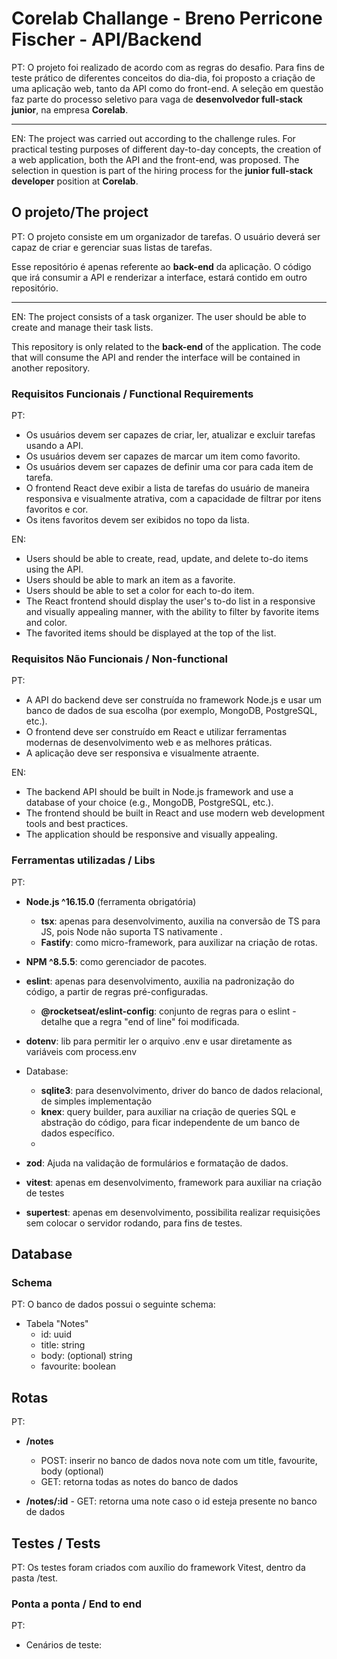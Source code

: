 # Corelab Challange - Breno Perricone Fischer - API/Backend

PT: O projeto foi realizado de acordo com as regras do desafio. Para fins de teste prático de diferentes conceitos do dia-dia, foi proposto a criação de uma aplicação web, tanto da API como do front-end. A seleção em questão faz parte do processo seletivo para vaga de <b>desenvolvedor full-stack junior</b>, na empresa <b>Corelab</b>.

----

EN: The project was carried out according to the challenge rules. For practical testing purposes of different day-to-day concepts, the creation of a web application, both the API and the front-end, was proposed. The selection in question is part of the hiring process for the <b>junior full-stack developer</b> position at <b>Corelab</b>.

## O projeto/The project

PT: O projeto consiste em um organizador de tarefas. O usuário deverá ser capaz de criar e gerenciar suas listas de tarefas. 

Esse repositório é apenas referente ao <b>back-end</b> da aplicação. O código que irá consumir a API e renderizar a interface, estará contido em outro repositório.

----

EN: The project consists of a task organizer. The user should be able to create and manage their task lists.

This repository is only related to the <b>back-end</b> of the application. The code that will consume the API and render the interface will be contained in another repository.

### Requisitos Funcionais / Functional Requirements

PT:
- Os usuários devem ser capazes de criar, ler, atualizar e excluir tarefas usando a API.
- Os usuários devem ser capazes de marcar um item como favorito.
- Os usuários devem ser capazes de definir uma cor para cada item de tarefa.
- O frontend React deve exibir a lista de tarefas do usuário de maneira responsiva e visualmente atrativa, com a capacidade de filtrar por itens favoritos e cor.
- Os itens favoritos devem ser exibidos no topo da lista.

EN:
- Users should be able to create, read, update, and delete to-do items using the API.
- Users should be able to mark an item as a favorite.
- Users should be able to set a color for each to-do item.
- The React frontend should display the user's to-do list in a responsive and visually appealing manner, with the ability to filter by favorite items and color.
- The favorited items should be displayed at the top of the list.

### Requisitos Não Funcionais / Non-functional 

PT: 
- A API do backend deve ser construída no framework Node.js e usar um banco de dados de sua escolha (por exemplo, MongoDB, PostgreSQL, etc.).
- O frontend deve ser construído em React e utilizar ferramentas modernas de desenvolvimento web e as melhores práticas.
- A aplicação deve ser responsiva e visualmente atraente.

EN: 
- The backend API should be built in Node.js framework and use a database of your choice (e.g., MongoDB, PostgreSQL, etc.).
- The frontend should be built in React and use modern web development tools and best practices.
- The application should be responsive and visually appealing.

### Ferramentas utilizadas / Libs

PT: 
- <b>Node.js ^16.15.0</b> (ferramenta obrigatória)
    - <b>tsx</b>: apenas para desenvolvimento, auxilia na conversão de TS para JS, pois Node não suporta TS nativamente .
    - <b>Fastify</b>: como micro-framework, para auxilizar na criação de rotas.

- <b>NPM ^8.5.5</b>: como gerenciador de pacotes.

- <b>eslint</b>: apenas para desenvolvimento, auxilia na padronização do código, a partir de regras pré-configuradas.
    - <b>@rocketseat/eslint-config</b>: conjunto de regras para o eslint - detalhe que a regra "end of line" foi modificada. 

- <b>dotenv</b>: lib para permitir ler o arquivo .env e usar diretamente as variáveis com process.env

- Database:
    - <b>sqlite3</b>: para desenvolvimento, driver do banco de dados relacional, de simples implementação
    - <b>knex</b>: query builder, para auxiliar na criação de queries SQL e abstração do código, para ficar independente de um banco de dados específico.
    - 

- <b>zod</b>: Ajuda na validação de formulários e formatação de dados.

- <b>vitest</b>: apenas em desenvolvimento, framework para auxiliar na criação de testes

- <b>supertest</b>: apenas em desenvolvimento, possibilita realizar requisições sem colocar o servidor rodando, para fins de testes.

## Database

### Schema

PT:
O banco de dados possui o seguinte schema:
- Tabela "Notes"
    - id: uuid
    - title: string
    - body: (optional) string
    - favourite: boolean

## Rotas

PT:
- <b>/notes</b>
    - POST: inserir no banco de dados nova note com um title, favourite, body (optional)
    - GET: retorna todas as notes do banco de dados
    
- <b>/notes/:id</b>
        - GET: retorna uma note caso o id esteja presente no banco de dados


## Testes / Tests

PT: Os testes foram criados com auxílio do framework Vitest, dentro da pasta /test.

### Ponta a ponta / End to end

PT:
- Cenários de teste:
    

